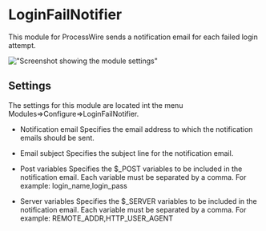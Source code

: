 # LoginFailNotifier

This module for ProcessWire sends a notification email for each failed login attempt.

!["Screenshot showing the module settings"](https://tech-c.net/site/assets/files/1197/screenshot.jpg)

## Settings
The settings for this module are located int the menu Modules=>Configure=>LoginFailNotifier.

* Notification email
Specifies the email address to which the notification emails should be sent.

* Email subject
Specifies the subject line for the notification email.

* Post variables
Specifies the $_POST variables to be included in the notification email. Each variable must be separated by a comma. For example: login_name,login_pass

* Server variables
Specifies the $_SERVER variables to be included in the notification email. Each variable must be separated by a comma. For example: REMOTE_ADDR,HTTP_USER_AGENT
